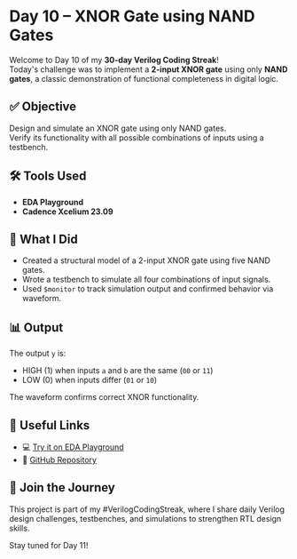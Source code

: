 # Day 10 – XNOR Gate using NAND Gates 

Welcome to Day 10 of my **30-day Verilog Coding Streak**!  
Today's challenge was to implement a **2-input XNOR gate** using only **NAND gates**, a classic demonstration of functional completeness in digital logic.

## ✅ Objective
Design and simulate an XNOR gate using only NAND gates.  
Verify its functionality with all possible combinations of inputs using a testbench.

## 🛠️ Tools Used
- **EDA Playground**
- **Cadence Xcelium 23.09**

## 🧪 What I Did
- Created a structural model of a 2-input XNOR gate using five NAND gates.
- Wrote a testbench to simulate all four combinations of input signals.
- Used `$monitor` to track simulation output and confirmed behavior via waveform.

## 📊 Output
The output `y` is:
- HIGH (1) when inputs `a` and `b` are the same (`00` or `11`)
- LOW (0) when inputs differ (`01` or `10`)

The waveform confirms correct XNOR functionality.

## 🔗 Useful Links
- 💻 [Try it on EDA Playground](https://edaplayground.com/x/hiHx)  
- 📂 [GitHub Repository](https://github.com/mitanshigaur/verilog-coding-streak)

## 🚀 Join the Journey
This project is part of my #VerilogCodingStreak, where I share daily Verilog design challenges, testbenches, and simulations to strengthen RTL design skills.

Stay tuned for Day 11!
